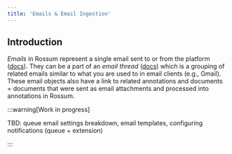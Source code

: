 ```yaml
---
title: 'Emails & Email Ingestion'
---
```


## Introduction

_Emails_ in Rossum represent a single email sent to or from the platform ([docs](https://elis.rossum.ai/api/docs/#email)). They can be a part of an _email thread_ ([docs](https://elis.rossum.ai/api/docs/#email-thread)) which is a grouping of related emails similar to what you are used to in email clients (e.g., Gmail). These email objects also have a link to related annotations and documents = documents that were sent as email attachments and processed into annotations in Rossum.

:::warning[Work in progress]

TBD: queue email settings breakdown, email templates, configuring notifications (queue + extension)

:::
